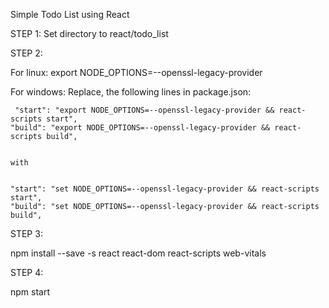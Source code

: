 Simple Todo List using React

STEP 1: Set directory to react/todo_list

STEP 2:

For linux:
    export NODE_OPTIONS=--openssl-legacy-provider


For windows:
    Replace, the following lines in package.json:

     "start": "export NODE_OPTIONS=--openssl-legacy-provider && react-scripts start",
    "build": "export NODE_OPTIONS=--openssl-legacy-provider && react-scripts build",


    with


    "start": "set NODE_OPTIONS=--openssl-legacy-provider && react-scripts start",
    "build": "set NODE_OPTIONS=--openssl-legacy-provider && react-scripts build",

STEP 3: 

npm install --save -s react react-dom react-scripts web-vitals

STEP 4:

npm start



